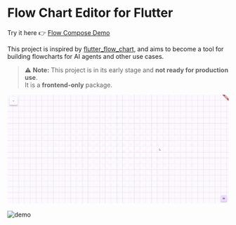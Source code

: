 # Flow Chart Editor for Flutter

Try it here 👉 [Flow Compose Demo](https://guchengxi1994.github.io/flow_compose/)

This project is inspired by [flutter_flow_chart](https://github.com/alnitak/flutter_flow_chart), and aims to become a tool for building flowcharts for AI agents and other use cases.

> ⚠️ **Note:** This project is in its early stage and **not ready for production use**.  
> It is a **frontend-only** package.


![demo](./images/image.gif)

![demo](./images/20241219-134114.gif)